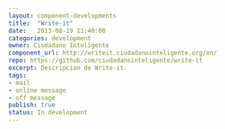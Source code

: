 ```yaml
---
layout: component-developments
title:  "Write-it"
date:   2013-08-19 11:40:00
categories: development
owner: Ciudadano Inteligente
component_url: http://writeit.ciudadanointeligente.org/en/
repo: https://github.com/ciudadanointeligente/write-it
excerpt: Descripción de Write-it.
tags:
- mail 
- online message
- off message
publish: true
status: In development
---
```

